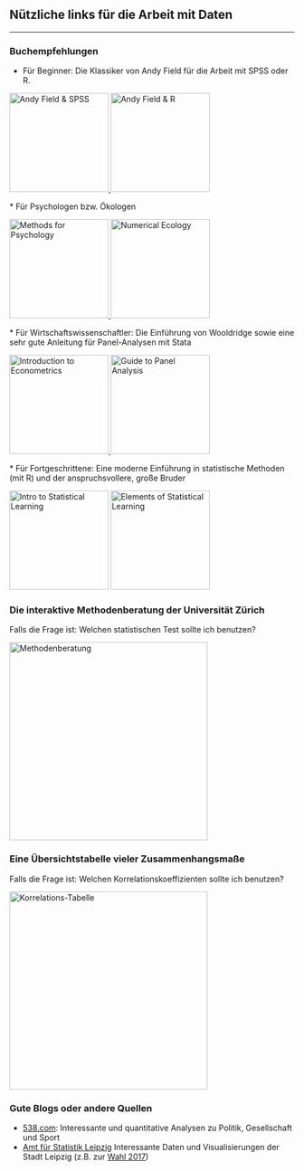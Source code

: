 Nützliche links für die Arbeit mit Daten
----------------
___

### Buchempfehlungen

* Für Beginner: Die Klassiker von Andy Field für die Arbeit mit SPSS oder R.
<p>
<a target="_blank" href="https://www.ebay-kleinanzeigen.de/s-andy-field/k0">
<img src=/andy_spss.jpg alt="Andy Field & SPSS" style="width: 175px;"/>
</a>
<a target="_blank" href="https://uk.sagepub.com/en-gb/eur/discovering-statistics-using-r/book236067">
<img src=/andy_r.jpg alt="Andy Field & R" style="width: 175px;"/>
</a>
</p>
* Für Psychologen bzw. Ökologen
<p>
<a target="_blank" href="https://www.cengage.com/c/statistical-methods-for-psychology-8e-howell">
<img src=/psych.jpg alt="Methods for Psychology" style="width: 175px;"/>
</a>
<a target="_blank" href="https://www.elsevier.com/books/numerical-ecology/legendre/978-0-444-53868-0">
<img src=/eco.jpg alt="Numerical Ecology" style="width: 175px;"/>
</a>
</p>
* Für Wirtschaftswissenschaftler: Die Einführung von Wooldridge sowie eine sehr gute Anleitung für Panel-Analysen mit Stata
<p>
<a target="_blank" href="https://www.cengage.co.uk/books/9781305270107/">
<img src=/wooldridge.jpg alt="Introduction to Econometrics" style="width: 175px;"/>
</a>
<a target="_blank" href="https://www.google.de/url?sa=t&rct=j&q=&esrc=s&source=web&cd=2&ved=0ahUKEwjw6ePo_fzYAhXFIlAKHdMLBKwQFgg9MAE&url=https%3A%2F%2Fwww.researchgate.net%2Ffile.PostFileLoader.html%3Fid%3D5693c3e77eddd3bf5b8b4567%26assetKey%3DAS%253A316724937723904%25401452524517490&usg=AOvVaw0Xtc0KhvAl7Dy1Ygx_W_Ok">
<img src=/panel.png alt="Guide to Panel Analysis" style="width: 175px;"/>
</a>
</p>
* Für Fortgeschrittene: Eine moderne Einführung in statistische Methoden (mit R) und der anspruchsvollere, große Bruder
<p>
<a target="_blank" href="http://www-bcf.usc.edu/~gareth/ISL/">
<img src=/isl_cover.jpg alt="Intro to Statistical Learning" style="width: 175px;"/></a>
<a target="_blank" href="https://web.stanford.edu/~hastie/ElemStatLearn/">
<img src=/elements.jpg alt="Elements of Statistical Learning" style="width: 175px;"/>
</a>
</p>

### Die interaktive Methodenberatung der Universität Zürich
Falls die Frage ist: Welchen statistischen Test sollte ich benutzen?
<p>
<a target="_blank" href="http://www.methodenberatung.uzh.ch/de/datenanalyse.html">
<img src=/swiss.png alt="Methodenberatung" style="width: 350px;"/>
</a>
</p>

### Eine Übersichtstabelle vieler Zusammenhangsmaße
Falls die Frage ist: Welchen Korrelationskoeffizienten sollte ich benutzen?

<p>
<a target="_blank" href="https://matheguru.com/stochastik/korrelation-korrelationskoeffizient.html#Wann_welchen_Korrelationskoeffizienten_einsetzen_Tabelle-29">
<img src=/guru_table.png alt="Korrelations-Tabelle" style="width: 350px;"/>
</a></p>

### Gute Blogs oder andere Quellen

* [538.com](http://fivethirtyeight.com/): Interessante und quantitative Analysen zu Politik, Gesellschaft und Sport
* [Amt für Statistik Leipzig](http://statistik.leipzig.de/statcity/index.aspx) Interessante Daten und Visualisierungen der Stadt Leipzig (z.B. zur [Wahl 2017](https://www.leipzig.de/buergerservice-und-verwaltung/wahlen-in-leipzig/bundestagswahlen/bundestagswahl-2017/wahlergebnis/#wk-1))

